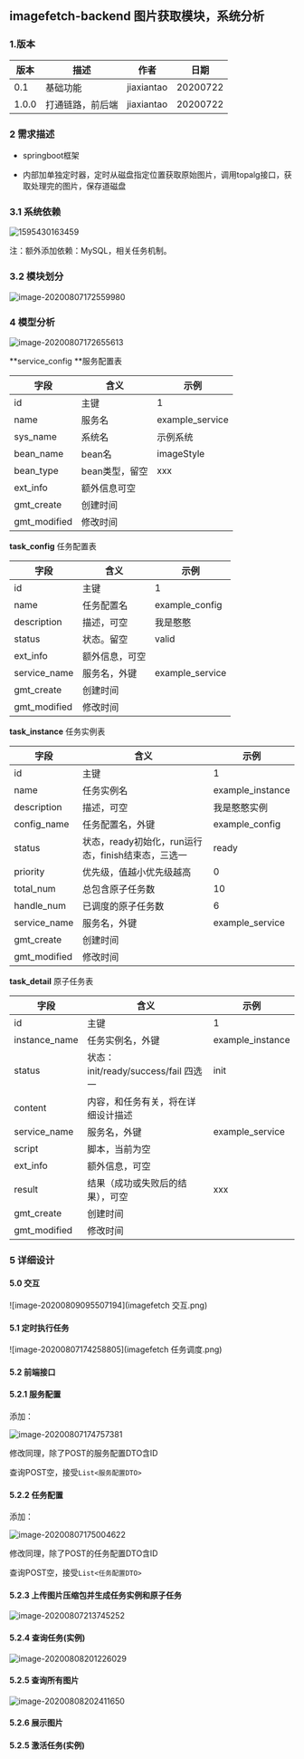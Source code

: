 ## imagefetch-backend 图片获取模块，系统分析

### 1.版本

| 版本  | 描述             | 作者       | 日期     |
| ----- | ---------------- | ---------- | -------- |
| 0.1   | 基础功能         | jiaxiantao | 20200722 |
| 1.0.0 | 打通链路，前后端 | jiaxiantao | 20200722 |



### 2 需求描述

- springboot框架

- 内部加单独定时器，定时从磁盘指定位置获取原始图片，调用topalg接口，获取处理完的图片，保存道磁盘



### 3.1 系统依赖

![1595430163459](imagefetch系统依赖.png)

注：额外添加依赖：MySQL，相关任务机制。



### 3.2 模块划分

![image-20200807172559980](imagefetch-module.png)



### 4 模型分析

![image-20200807172655613](imagefetch模型分析.png)



**service_config **服务配置表

| 字段         | 含义           | 示例            |
| ------------ | -------------- | --------------- |
| id           | 主键           | 1               |
| name         | 服务名         | example_service |
| sys_name     | 系统名         | 示例系统        |
| bean_name    | bean名         | imageStyle      |
| bean_type    | bean类型，留空 | xxx             |
| ext_info     | 额外信息可空   |                 |
| gmt_create   | 创建时间       |                 |
| gmt_modified | 修改时间       |                 |



**task_config** 任务配置表

| 字段         | 含义           | 示例            |
| ------------ | -------------- | --------------- |
| id           | 主键           | 1               |
| name         | 任务配置名     | example_config  |
| description  | 描述，可空     | 我是憨憨        |
| status       | 状态。留空     | valid           |
| ext_info     | 额外信息，可空 |                 |
| service_name | 服务名，外键   | example_service |
| gmt_create   | 创建时间       |                 |
| gmt_modified | 修改时间       |                 |



**task_instance** 任务实例表

| 字段         | 含义                                               | 示例             |
| ------------ | -------------------------------------------------- | ---------------- |
| id           | 主键                                               | 1                |
| name         | 任务实例名                                         | example_instance |
| description  | 描述，可空                                         | 我是憨憨实例     |
| config_name  | 任务配置名，外键                                   | example_config   |
| status       | 状态，ready初始化，run运行态，finish结束态，三选一 | ready            |
| priority     | 优先级，值越小优先级越高                           | 0                |
| total_num    | 总包含原子任务数                                   | 10               |
| handle_num   | 已调度的原子任务数                                 | 6                |
| service_name | 服务名，外键                                       | example_service  |
| gmt_create   | 创建时间                                           |                  |
| gmt_modified | 修改时间                                           |                  |



**task_detail** 原子任务表

| 字段          | 含义                                 | 示例             |
| ------------- | ------------------------------------ | ---------------- |
| id            | 主键                                 | 1                |
| instance_name | 任务实例名，外键                     | example_instance |
| status        | 状态：init/ready/success/fail 四选一 | init             |
| content       | 内容，和任务有关，将在详细设计描述   |                  |
| service_name  | 服务名，外键                         | example_service  |
| script        | 脚本，当前为空                       |                  |
| ext_info      | 额外信息，可空                       |                  |
| result        | 结果（成功或失败后的结果），可空     | xxx              |
| gmt_create    | 创建时间                             |                  |
| gmt_modified  | 修改时间                             |                  |





### 5 详细设计

#### 5.0 交互

![image-20200809095507194](imagefetch 交互.png)





#### 5.1 定时执行任务

![image-20200807174258805](imagefetch 任务调度.png)

#### 5.2 前端接口

#### 5.2.1 服务配置

添加：

![image-20200807174757381](imagefetch-后端-添加服务配置API.png)

修改同理，除了POST的服务配置DTO含ID

查询POST空，接受`List<服务配置DTO>`



#### 5.2.2 任务配置

添加：

![image-20200807175004622](imagefetch-后端-添加任务配置API.png)

修改同理，除了POST的任务配置DTO含ID

查询POST空，接受`List<任务配置DTO>`



#### 5.2.3 上传图片压缩包并生成任务实例和原子任务

![image-20200807213745252](imagefetch-后端-上传图片压缩包API.png)

#### 5.2.4 查询任务(实例)

![image-20200808201226029](imagefetch-后端-查询任务实例API.png)

#### 5.2.5 查询所有图片

![image-20200808202411650](imagefetch-后端-查询所有图片路径API.png)

#### 5.2.6 展示图片







#### 5.2.5 激活任务(实例)

